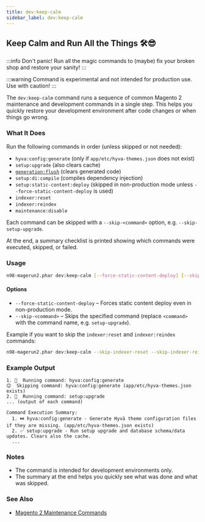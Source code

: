 ```yaml
---
title: dev:keep-calm
sidebar_label: dev:keep-calm
---
```


## Keep Calm and Run All the Things 🛠️😎

:::info
Don't panic! Run all the magic commands to (maybe) fix your broken shop and restore your sanity!
:::

:::warning
Command is experimental and not intended for production use. Use with caution!
:::

The `dev:keep-calm` command runs a sequence of common Magento 2 maintenance and development commands in a single step. This helps you quickly restore your development environment after code changes or when things go wrong.

### What It Does

Run the following commands in order (unless skipped or not needed):

- `hyva:config:generate` (only if `app/etc/hyva-themes.json` does not exist)
- `setup:upgrade` (also clears cache)
- [`generation:flush`](../generation/generation-flush-command.md) (clears generated code)
- `setup:di:compile` (compiles dependency injection)
- `setup:static-content:deploy` (skipped in non-production mode unless `--force-static-content-deploy` is used)
- `indexer:reset`
- `indexer:reindex`
- `maintenance:disable`

Each command can be skipped with a `--skip-<command>` option, e.g. `--skip-setup-upgrade`.

At the end, a summary checklist is printed showing which commands were executed, skipped, or failed.

### Usage

```bash
n98-magerun2.phar dev:keep-calm [--force-static-content-deploy] [--skip-setup-upgrade] [--skip-indexer-reindex] ...
```

#### Options

- `--force-static-content-deploy` – Forces static content deploy even in non-production mode.
- `--skip-<command>` – Skips the specified command (replace `<command>` with the command name, e.g. `setup-upgrade`).

Example if you want to skip the `indexer:reset` and `indexer:reindex` commands:

```bash
n98-magerun2.phar dev:keep-calm --skip-indexer-reset --skip-indexer-reindex
```

### Example Output

```text
1. 🚀  Running command: hyva:config:generate
😊  Skipping command: hyva:config:generate (app/etc/hyva-themes.json exists)
2. 🚀  Running command: setup:upgrade
... (output of each command)

Command Execution Summary:
  1. ⏭️ hyva:config:generate - Generate Hyvä theme configuration files if they are missing. (app/etc/hyva-themes.json exists)
  2. ✅ setup:upgrade - Run setup upgrade and database schema/data updates. Clears also the cache.
  ...
```

### Notes

- The command is intended for development environments only.
- The summary at the end helps you quickly see what was done and what was skipped.

### See Also

- [Magento 2 Maintenance Commands](https://devdocs.magento.com/guides/v2.4/config-guide/cli/config-cli-subcommands-maint.html)

